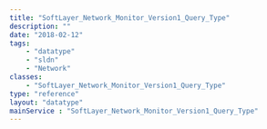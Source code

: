 ```yaml
---
title: "SoftLayer_Network_Monitor_Version1_Query_Type"
description: ""
date: "2018-02-12"
tags:
    - "datatype"
    - "sldn"
    - "Network"
classes:
    - "SoftLayer_Network_Monitor_Version1_Query_Type"
type: "reference"
layout: "datatype"
mainService : "SoftLayer_Network_Monitor_Version1_Query_Type"
---
```

